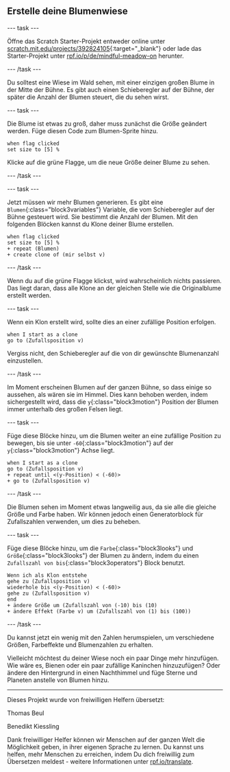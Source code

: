 ## Erstelle deine Blumenwiese

--- task ---

Öffne das Scratch Starter-Projekt entweder online unter [scratch.mit.edu/projects/392824105](https://scratch.mit.edu/projects/392824105){:target="_blank"} oder lade das Starter-Projekt unter [rpf.io/p/de/mindful-meadow-on](https://rpf.io/p/de-DE/mindful-meadow-go) herunter.

--- /task ---

Du solltest eine Wiese im Wald sehen, mit einer einzigen großen Blume in der Mitte der Bühne. Es gibt auch einen Schieberegler auf der Bühne, der später die Anzahl der Blumen steuert, die du sehen wirst.

--- task ---

Die Blume ist etwas zu groß, daher muss zunächst die Größe geändert werden. Füge diesen Code zum Blumen-Sprite hinzu.

```blocks3
when flag clicked
set size to [5] %
```

Klicke auf die grüne Flagge, um die neue Größe deiner Blume zu sehen.

--- /task ---

--- task ---

Jetzt müssen wir mehr Blumen generieren. Es gibt eine `Blumen`{:class="block3variables"} Variable, die vom Schieberegler auf der Bühne gesteuert wird. Sie bestimmt die Anzahl der Blumen. Mit den folgenden Blöcken kannst du Klone deiner Blume erstellen.

```blocks3
when flag clicked
set size to [5] %
+ repeat (Blumen)
+ create clone of (mir selbst v)
```

--- /task ---

Wenn du auf die grüne Flagge klickst, wird wahrscheinlich nichts passieren. Das liegt daran, dass alle Klone an der gleichen Stelle wie die Originalblume erstellt werden.

--- task ---

Wenn ein Klon erstellt wird, sollte dies an einer zufällige Position erfolgen.

```blocks3
when I start as a clone
go to (Zufallsposition v)
```

Vergiss nicht, den Schieberegler auf die von dir gewünschte Blumenanzahl einzustellen.

--- /task ---

Im Moment erscheinen Blumen auf der ganzen Bühne, so dass einige so aussehen, als wären sie im Himmel. Dies kann behoben werden, indem sichergestellt wird, dass die `y`{:class="block3motion"} Position der Blumen immer unterhalb des großen Felsen liegt.

--- task ---

Füge diese Blöcke hinzu, um die Blumen weiter an eine zufällige Position zu bewegen, bis sie unter `-60`{:class="block3motion"} auf der `y`{:class="block3motion"} Achse liegt.

```blocks3
when I start as a clone
go to (Zufallsposition v)
+ repeat until <(y-Position) < (-60)>
+ go to (Zufallsposition v)
```

--- /task ---

Die Blumen sehen im Moment etwas langweilig aus, da sie alle die gleiche Größe und Farbe haben. Wir können jedoch einen Generatorblock für Zufallszahlen verwenden, um dies zu beheben.

--- task ---

Füge diese Blöcke hinzu, um die `Farbe`{:class="block3looks"} und `Größe`{:class="block3looks"} der Blumen zu ändern, indem du einen `Zufallszahl von bis`{:class="block3operators"} Block benutzt.

```blocks3
Wenn ich als Klon entstehe
gehe zu (Zufallsposition v)
wiederhole bis <(y-Position) < (-60)>
gehe zu (Zufallsposition v)
end
+ ändere Größe um (Zufallszahl von (-10) bis (10)
+ ändere Effekt (Farbe v) um (Zufallszahl von (1) bis (100))
```

--- /task ---

Du kannst jetzt ein wenig mit den Zahlen herumspielen, um verschiedene Größen, Farbeffekte und Blumenzahlen zu erhalten.

Vielleicht möchtest du deiner Wiese noch ein paar Dinge mehr hinzufügen. Wie wäre es, Bienen oder ein paar zufällige Kaninchen hinzuzufügen? Oder ändere den Hintergrund in einen Nachthimmel und füge Sterne und Planeten anstelle von Blumen hinzu.



***
Dieses Projekt wurde von freiwilligen Helfern übersetzt:

Thomas Beul

Benedikt Kiessling

Dank freiwilliger Helfer können wir Menschen auf der ganzen Welt die Möglichkeit geben, in ihrer eigenen Sprache zu lernen. Du kannst uns helfen, mehr Menschen zu erreichen, indem Du dich freiwillig zum Übersetzen meldest - weitere Informationen unter [rpf.io/translate](https://rpf.io/translate).


